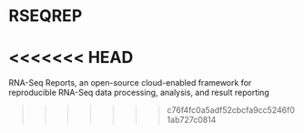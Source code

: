 # RSEQREP
<<<<<<< HEAD
=======
RNA-Seq Reports, an open-source cloud-enabled framework for reproducible RNA-Seq data processing, analysis, and result reporting
>>>>>>> c76f4fc0a5adf52cbcfa9cc5246f01ab727c0814
